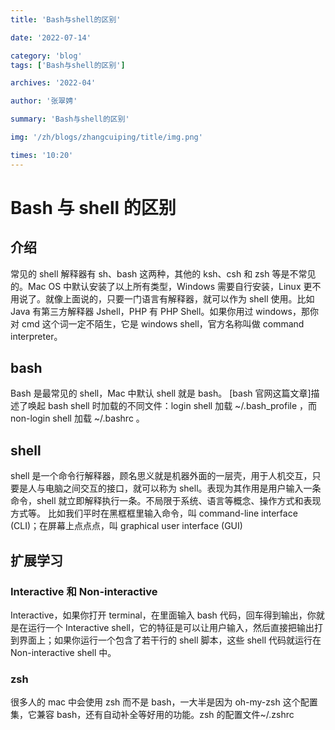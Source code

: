 ```yaml
---
title: 'Bash与shell的区别'

date: '2022-07-14'

category: 'blog'
tags: ['Bash与shell的区别']

archives: '2022-04'

author: '张翠娉'

summary: 'Bash与shell的区别'

img: '/zh/blogs/zhangcuiping/title/img.png'

times: '10:20'
---
```


# Bash 与 shell 的区别

## **介绍**

常见的 shell 解释器有 sh、bash 这两种，其他的 ksh、csh 和 zsh 等是不常见的。Mac OS 中默认安装了以上所有类型，Windows 需要自行安装，Linux 更不用说了。就像上面说的，只要一门语言有解释器，就可以作为 shell 使用。比如 Java 有第三方解释器 Jshell，PHP 有 PHP Shell。如果你用过 windows，那你对 cmd 这个词一定不陌生，它是 windows shell，官方名称叫做 command interpreter。

## bash

Bash 是最常见的 shell，Mac 中默认 shell 就是 bash。
[bash 官网这篇文章]描述了唤起 bash shell 时加载的不同文件：login shell 加载 \~/.bash_profile ，而 non-login shell 加载 \~/.bashrc 。

## shell

shell 是一个命令行解释器，顾名思义就是机器外面的一层壳，用于人机交互，只要是人与电脑之间交互的接口，就可以称为 shell。表现为其作用是用户输入一条命令，shell 就立即解释执行一条。不局限于系统、语言等概念、操作方式和表现方式等。 比如我们平时在黑框框里输入命令，叫 command-line interface (CLI)；在屏幕上点点点，叫 graphical user interface (GUI)

## 扩展学习

### Interactive 和 Non-interactive

Interactive，如果你打开 terminal，在里面输入 bash 代码，回车得到输出，你就是在运行一个 Interactive shell，它的特征是可以让用户输入，然后直接把输出打到界面上；如果你运行一个包含了若干行的 shell 脚本，这些 shell 代码就运行在 Non-interactive shell 中。

### zsh

很多人的 mac 中会使用 zsh 而不是 bash，一大半是因为 oh-my-zsh 这个配置集，它兼容 bash，还有自动补全等好用的功能。zsh 的配置文件\~/.zshrc

